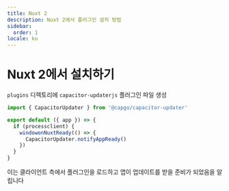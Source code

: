 ```yaml
---
title: Nuxt 2
description: Nuxt 2에서 플러그인 설치 방법
sidebar:
  order: 1
locale: ko
---
```


# Nuxt 2에서 설치하기

`plugins` 디렉토리에 `capacitor-updaterjs` 플러그인 파일 생성

```js
import { CapacitorUpdater } from '@capgo/capacitor-updater'

export default ({ app }) => {
  if (processclient) {
    windowonNuxtReady(() => {
      CapacitorUpdater.notifyAppReady()
    })
  }
}
```

이는 클라이언트 측에서 플러그인을 로드하고 앱이 업데이트를 받을 준비가 되었음을 알립니다
